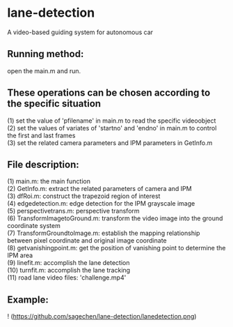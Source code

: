 # lane-detection
A video-based guiding system for autonomous car

## Running method: 
open the main.m and run.

## These operations can be chosen according to the specific situation  
(1) set the value of 'pfilename' in main.m to read the specific videoobject  
(2) set the values of variates of 'startno' and 'endno' in main.m to control the first and last frames  
(3) set the related camera parameters and IPM parameters in GetInfo.m  

## File description:
(1) main.m: the main function  
(2) GetInfo.m: extract the related parameters of camera and IPM  
(3) dfRoi.m: construct the trapezoid region of interest  
(4) edgedetection.m: edge detection for the IPM grayscale image  
(5) perspectivetrans.m: perspective transform  
(6) TransformImagetoGround.m: transform the video image into the ground coordinate system  
(7) TransformGroundtoImage.m: establish the mapping relationship between pixel coordinate and original image coordinate  
(8) getvanishingpoint.m: get the position of vanishing point to determine the IPM area  
(9) linefit.m: accomplish the lane detection  
(10) turnfit.m: accomplish the lane tracking  
(11) road lane video files: 'challenge.mp4'  

## Example:  
! (https://github.com/sagechen/lane-detection/lanedetection.png)
